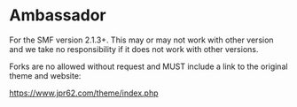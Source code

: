 # Ambassador

For the SMF version 2.1.3+. This may or may not work with other version and we take no responsibility if it does not work with other versions.

Forks are no allowed without request and MUST include a link to the original theme and website:

https://www.jpr62.com/theme/index.php
